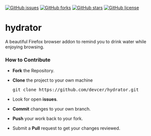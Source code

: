 [![GitHub issues](https://img.shields.io/github/issues/devcer/hydrator)](https://github.com/devcer/hydrator/issues)
[![GitHub forks](https://img.shields.io/github/forks/devcer/hydrator)](https://github.com/devcer/hydrator/network)
[![GitHub stars](https://img.shields.io/github/stars/devcer/hydrator)](https://github.com/devcer/hydrator/stargazers)
[![GitHub license](https://img.shields.io/github/license/devcer/hydrator)](https://github.com/devcer/hydrator/blob/master/LICENSE)

# hydrator
A beautiful Firefox browser addon to remind you to drink water while enjoying browsing.

### How to Contribute

*   **Fork** the Repository.
*   **Clone** the project to your own machine

    <pre>git clone https://github.com/devcer/hydrator.git</pre>

*   Look for open **issues**.
*   **Commit** changes to your own branch.
*   **Push** your work back to your fork.
*   Submit a **Pull** request to get your changes reviewed.

